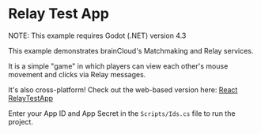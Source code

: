 # Relay Test App

NOTE: This example requires Godot (.NET) version 4.3

This example demonstrates brainCloud's Matchmaking and Relay services.

It is a simple "game" in which players can view each other's mouse movement and clicks via Relay messages.

It's also cross-platform! Check out the web-based version here: [React RelayTestApp](http://ec2-18-219-26-183.us-east-2.compute.amazonaws.com:3004/)

Enter your App ID and App Secret in the `Scripts/Ids.cs` file to run the project.
